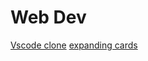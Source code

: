 # Web Dev

[Vscode clone](https://prasadsutar1.github.io/Web-dev//vs%20code%20clone/)
[expanding cards](https://prasadsutar1.github.io/Web-dev/espanding%20cards/)
 
